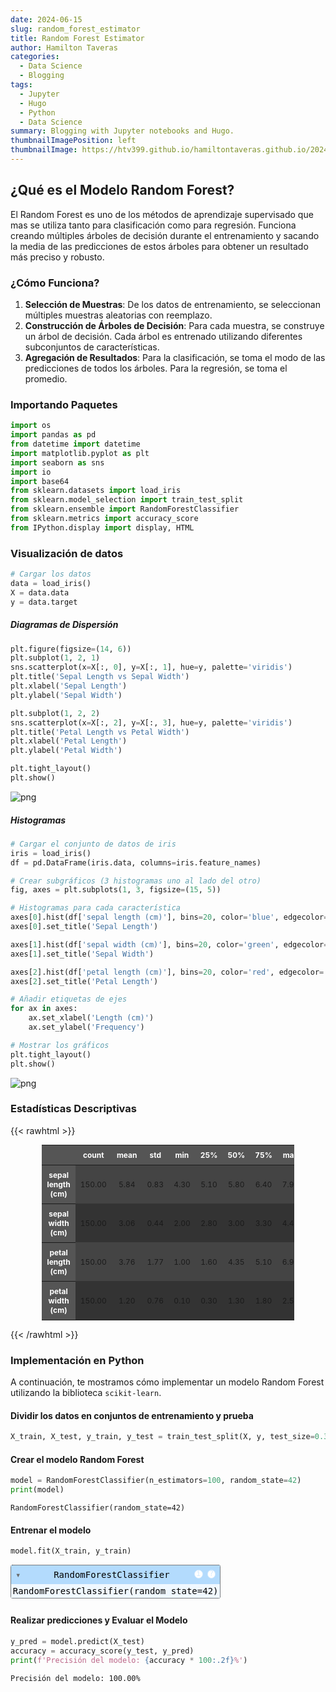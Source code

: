 ```yaml
---
date: 2024-06-15
slug: random_forest_estimator
title: Random Forest Estimator
author: Hamilton Taveras
categories:
  - Data Science
  - Blogging
tags:
  - Jupyter
  - Hugo
  - Python
  - Data Science
summary: Blogging with Jupyter notebooks and Hugo.
thumbnailImagePosition: left
thumbnailImage: https://htv399.github.io/hamiltontaveras.github.io/2024/06/post_with_jupyter/imagenRF.jpg
---
```


## ¿Qué es el Modelo Random Forest?

El Random Forest es uno de los métodos de aprendizaje supervisado que mas se utiliza tanto para clasificación como para regresión. Funciona creando múltiples árboles de decisión durante el entrenamiento y sacando la media de las predicciones de estos árboles para obtener un resultado más preciso y robusto.

### ¿Cómo Funciona?

1. **Selección de Muestras**: De los datos de entrenamiento, se seleccionan múltiples muestras aleatorias con reemplazo.
2. **Construcción de Árboles de Decisión**: Para cada muestra, se construye un árbol de decisión. Cada árbol es entrenado utilizando diferentes subconjuntos de características.
3. **Agregación de Resultados**: Para la clasificación, se toma el modo de las predicciones de todos los árboles. Para la regresión, se toma el promedio.

### Importando Paquetes


```python
import os
import pandas as pd
from datetime import datetime
import matplotlib.pyplot as plt
import seaborn as sns
import io
import base64
from sklearn.datasets import load_iris
from sklearn.model_selection import train_test_split
from sklearn.ensemble import RandomForestClassifier
from sklearn.metrics import accuracy_score
from IPython.display import display, HTML
```

### Visualización de datos


```python
# Cargar los datos
data = load_iris()
X = data.data
y = data.target
```

##### Diagramas de Dispersión


```python
plt.figure(figsize=(14, 6))
plt.subplot(1, 2, 1)
sns.scatterplot(x=X[:, 0], y=X[:, 1], hue=y, palette='viridis')
plt.title('Sepal Length vs Sepal Width')
plt.xlabel('Sepal Length')
plt.ylabel('Sepal Width')

plt.subplot(1, 2, 2)
sns.scatterplot(x=X[:, 2], y=X[:, 3], hue=y, palette='viridis')
plt.title('Petal Length vs Petal Width')
plt.xlabel('Petal Length')
plt.ylabel('Petal Width')

plt.tight_layout()
plt.show()
```

![png](https://htv399.github.io/hamiltontaveras.github.io/2024/06/post_with_jupyter/output_9_0.png)

<!--    
![png](/2024/06/random_forest_estimator/output_9_0.png)
-->


##### Histogramas


```python
# Cargar el conjunto de datos de iris
iris = load_iris()
df = pd.DataFrame(iris.data, columns=iris.feature_names)

# Crear subgráficos (3 histogramas uno al lado del otro)
fig, axes = plt.subplots(1, 3, figsize=(15, 5))

# Histogramas para cada característica
axes[0].hist(df['sepal length (cm)'], bins=20, color='blue', edgecolor='black')
axes[0].set_title('Sepal Length')

axes[1].hist(df['sepal width (cm)'], bins=20, color='green', edgecolor='black')
axes[1].set_title('Sepal Width')

axes[2].hist(df['petal length (cm)'], bins=20, color='red', edgecolor='black')
axes[2].set_title('Petal Length')

# Añadir etiquetas de ejes
for ax in axes:
    ax.set_xlabel('Length (cm)')
    ax.set_ylabel('Frequency')

# Mostrar los gráficos
plt.tight_layout()
plt.show()
```

    
![png](https://htv399.github.io/hamiltontaveras.github.io/2024/06/post_with_jupyter/output_11_0.png)
    


### Estadísticas Descriptivas

{{< rawhtml >}}

<style>
  .dataframe {
    font-size: 12px;
    width: 80%;
    margin: auto;
    border-collapse: collapse;
  }
  .dataframe th, .dataframe td {
    padding: 8px;
    text-align: center;
  }
  .dataframe tr:nth-child(even) {
    background-color: #333;
  }
  .dataframe tr:nth-child(odd) {
    background-color: #444;
  }
  .dataframe th {
    background-color: #555;
    color: white;
    text-align: center;
  }
  .dataframe thead th {
    text-align: center;
  }
</style>


<!--
```python
# Cargar el conjunto de datos de iris
iris = load_iris()
df = pd.DataFrame(iris.data, columns=iris.feature_names)

# Calcular estadísticas descriptivas y transponer para un formato más legible
descriptive_stats = df.describe().transpose()

# Redondear los valores a 2 decimales
descriptive_stats_rounded = descriptive_stats.round(2)

# Convertir la tabla a HTML con estilo
html_table = descriptive_stats_rounded.to_html(classes='table table-striped table-bordered', border=0, float_format="{:.2f}".format)

# Mostrar la tabla HTML en el Jupyter Notebook
display(HTML(html_table))
```
-->


<table class="dataframe table table-striped table-bordered">
  <thead>
    <tr style="text-align: right;">
      <th></th>
      <th>count</th>
      <th>mean</th>
      <th>std</th>
      <th>min</th>
      <th>25%</th>
      <th>50%</th>
      <th>75%</th>
      <th>max</th>
    </tr>
  </thead>
  <tbody>
    <tr>
      <th>sepal length (cm)</th>
      <td>150.00</td>
      <td>5.84</td>
      <td>0.83</td>
      <td>4.30</td>
      <td>5.10</td>
      <td>5.80</td>
      <td>6.40</td>
      <td>7.90</td>
    </tr>
    <tr>
      <th>sepal width (cm)</th>
      <td>150.00</td>
      <td>3.06</td>
      <td>0.44</td>
      <td>2.00</td>
      <td>2.80</td>
      <td>3.00</td>
      <td>3.30</td>
      <td>4.40</td>
    </tr>
    <tr>
      <th>petal length (cm)</th>
      <td>150.00</td>
      <td>3.76</td>
      <td>1.77</td>
      <td>1.00</td>
      <td>1.60</td>
      <td>4.35</td>
      <td>5.10</td>
      <td>6.90</td>
    </tr>
    <tr>
      <th>petal width (cm)</th>
      <td>150.00</td>
      <td>1.20</td>
      <td>0.76</td>
      <td>0.10</td>
      <td>0.30</td>
      <td>1.30</td>
      <td>1.80</td>
      <td>2.50</td>
    </tr>
  </tbody>
</table>


{{< /rawhtml >}}

### Implementación en Python

A continuación, te mostramos cómo implementar un modelo Random Forest utilizando la biblioteca `scikit-learn`.


#### Dividir los datos en conjuntos de entrenamiento y prueba


```python
X_train, X_test, y_train, y_test = train_test_split(X, y, test_size=0.3, random_state=42)
```

#### Crear el modelo Random Forest


```python
model = RandomForestClassifier(n_estimators=100, random_state=42)
print(model)
```

    RandomForestClassifier(random_state=42)
    

#### Entrenar el modelo


```python
model.fit(X_train, y_train)
```

<style>#sk-container-id-6 {
  /* Definition of color scheme common for light and dark mode */
  --sklearn-color-text: black;
  --sklearn-color-line: gray;
  /* Definition of color scheme for unfitted estimators */
  --sklearn-color-unfitted-level-0: #fff5e6;
  --sklearn-color-unfitted-level-1: #f6e4d2;
  --sklearn-color-unfitted-level-2: #ffe0b3;
  --sklearn-color-unfitted-level-3: chocolate;
  /* Definition of color scheme for fitted estimators */
  --sklearn-color-fitted-level-0: #f0f8ff;
  --sklearn-color-fitted-level-1: #d4ebff;
  --sklearn-color-fitted-level-2: #b3dbfd;
  --sklearn-color-fitted-level-3: cornflowerblue;

  /* Specific color for light theme */
  --sklearn-color-text-on-default-background: var(--sg-text-color, var(--theme-code-foreground, var(--jp-content-font-color1, black)));
  --sklearn-color-background: var(--sg-background-color, var(--theme-background, var(--jp-layout-color0, white)));
  --sklearn-color-border-box: var(--sg-text-color, var(--theme-code-foreground, var(--jp-content-font-color1, black)));
  --sklearn-color-icon: #696969;

  @media (prefers-color-scheme: dark) {
    /* Redefinition of color scheme for dark theme */
    --sklearn-color-text-on-default-background: var(--sg-text-color, var(--theme-code-foreground, var(--jp-content-font-color1, white)));
    --sklearn-color-background: var(--sg-background-color, var(--theme-background, var(--jp-layout-color0, #111)));
    --sklearn-color-border-box: var(--sg-text-color, var(--theme-code-foreground, var(--jp-content-font-color1, white)));
    --sklearn-color-icon: #878787;
  }
}

#sk-container-id-6 {
  color: var(--sklearn-color-text);
}

#sk-container-id-6 pre {
  padding: 0;
}

#sk-container-id-6 input.sk-hidden--visually {
  border: 0;
  clip: rect(1px 1px 1px 1px);
  clip: rect(1px, 1px, 1px, 1px);
  height: 1px;
  margin: -1px;
  overflow: hidden;
  padding: 0;
  position: absolute;
  width: 1px;
}

#sk-container-id-6 div.sk-dashed-wrapped {
  border: 1px dashed var(--sklearn-color-line);
  margin: 0 0.4em 0.5em 0.4em;
  box-sizing: border-box;
  padding-bottom: 0.4em;
  background-color: var(--sklearn-color-background);
}

#sk-container-id-6 div.sk-container {
  /* jupyter's `normalize.less` sets `[hidden] { display: none; }`
     but bootstrap.min.css set `[hidden] { display: none !important; }`
     so we also need the `!important` here to be able to override the
     default hidden behavior on the sphinx rendered scikit-learn.org.
     See: https://github.com/scikit-learn/scikit-learn/issues/21755 */
  display: inline-block !important;
  position: relative;
}

#sk-container-id-6 div.sk-text-repr-fallback {
  display: none;
}

div.sk-parallel-item,
div.sk-serial,
div.sk-item {
  /* draw centered vertical line to link estimators */
  background-image: linear-gradient(var(--sklearn-color-text-on-default-background), var(--sklearn-color-text-on-default-background));
  background-size: 2px 100%;
  background-repeat: no-repeat;
  background-position: center center;
}

/* Parallel-specific style estimator block */

#sk-container-id-6 div.sk-parallel-item::after {
  content: "";
  width: 100%;
  border-bottom: 2px solid var(--sklearn-color-text-on-default-background);
  flex-grow: 1;
}

#sk-container-id-6 div.sk-parallel {
  display: flex;
  align-items: stretch;
  justify-content: center;
  background-color: var(--sklearn-color-background);
  position: relative;
}

#sk-container-id-6 div.sk-parallel-item {
  display: flex;
  flex-direction: column;
}

#sk-container-id-6 div.sk-parallel-item:first-child::after {
  align-self: flex-end;
  width: 50%;
}

#sk-container-id-6 div.sk-parallel-item:last-child::after {
  align-self: flex-start;
  width: 50%;
}

#sk-container-id-6 div.sk-parallel-item:only-child::after {
  width: 0;
}

/* Serial-specific style estimator block */

#sk-container-id-6 div.sk-serial {
  display: flex;
  flex-direction: column;
  align-items: center;
  background-color: var(--sklearn-color-background);
  padding-right: 1em;
  padding-left: 1em;
}


/* Toggleable style: style used for estimator/Pipeline/ColumnTransformer box that is
clickable and can be expanded/collapsed.
- Pipeline and ColumnTransformer use this feature and define the default style
- Estimators will overwrite some part of the style using the `sk-estimator` class
*/

/* Pipeline and ColumnTransformer style (default) */

#sk-container-id-6 div.sk-toggleable {
  /* Default theme specific background. It is overwritten whether we have a
  specific estimator or a Pipeline/ColumnTransformer */
  background-color: var(--sklearn-color-background);
}

/* Toggleable label */
#sk-container-id-6 label.sk-toggleable__label {
  cursor: pointer;
  display: block;
  width: 100%;
  margin-bottom: 0;
  padding: 0.5em;
  box-sizing: border-box;
  text-align: center;
}

#sk-container-id-6 label.sk-toggleable__label-arrow:before {
  /* Arrow on the left of the label */
  content: "▸";
  float: left;
  margin-right: 0.25em;
  color: var(--sklearn-color-icon);
}

#sk-container-id-6 label.sk-toggleable__label-arrow:hover:before {
  color: var(--sklearn-color-text);
}

/* Toggleable content - dropdown */

#sk-container-id-6 div.sk-toggleable__content {
  max-height: 0;
  max-width: 0;
  overflow: hidden;
  text-align: left;
  /* unfitted */
  background-color: var(--sklearn-color-unfitted-level-0);
}

#sk-container-id-6 div.sk-toggleable__content.fitted {
  /* fitted */
  background-color: var(--sklearn-color-fitted-level-0);
}

#sk-container-id-6 div.sk-toggleable__content pre {
  margin: 0.2em;
  border-radius: 0.25em;
  color: var(--sklearn-color-text);
  /* unfitted */
  background-color: var(--sklearn-color-unfitted-level-0);
}

#sk-container-id-6 div.sk-toggleable__content.fitted pre {
  /* unfitted */
  background-color: var(--sklearn-color-fitted-level-0);
}

#sk-container-id-6 input.sk-toggleable__control:checked~div.sk-toggleable__content {
  /* Expand drop-down */
  max-height: 200px;
  max-width: 100%;
  overflow: auto;
}

#sk-container-id-6 input.sk-toggleable__control:checked~label.sk-toggleable__label-arrow:before {
  content: "▾";
}

/* Pipeline/ColumnTransformer-specific style */

#sk-container-id-6 div.sk-label input.sk-toggleable__control:checked~label.sk-toggleable__label {
  color: var(--sklearn-color-text);
  background-color: var(--sklearn-color-unfitted-level-2);
}

#sk-container-id-6 div.sk-label.fitted input.sk-toggleable__control:checked~label.sk-toggleable__label {
  background-color: var(--sklearn-color-fitted-level-2);
}

/* Estimator-specific style */

/* Colorize estimator box */
#sk-container-id-6 div.sk-estimator input.sk-toggleable__control:checked~label.sk-toggleable__label {
  /* unfitted */
  background-color: var(--sklearn-color-unfitted-level-2);
}

#sk-container-id-6 div.sk-estimator.fitted input.sk-toggleable__control:checked~label.sk-toggleable__label {
  /* fitted */
  background-color: var(--sklearn-color-fitted-level-2);
}

#sk-container-id-6 div.sk-label label.sk-toggleable__label,
#sk-container-id-6 div.sk-label label {
  /* The background is the default theme color */
  color: var(--sklearn-color-text-on-default-background);
}

/* On hover, darken the color of the background */
#sk-container-id-6 div.sk-label:hover label.sk-toggleable__label {
  color: var(--sklearn-color-text);
  background-color: var(--sklearn-color-unfitted-level-2);
}

/* Label box, darken color on hover, fitted */
#sk-container-id-6 div.sk-label.fitted:hover label.sk-toggleable__label.fitted {
  color: var(--sklearn-color-text);
  background-color: var(--sklearn-color-fitted-level-2);
}

/* Estimator label */

#sk-container-id-6 div.sk-label label {
  font-family: monospace;
  font-weight: bold;
  display: inline-block;
  line-height: 1.2em;
}

#sk-container-id-6 div.sk-label-container {
  text-align: center;
}

/* Estimator-specific */
#sk-container-id-6 div.sk-estimator {
  font-family: monospace;
  border: 1px dotted var(--sklearn-color-border-box);
  border-radius: 0.25em;
  box-sizing: border-box;
  margin-bottom: 0.5em;
  /* unfitted */
  background-color: var(--sklearn-color-unfitted-level-0);
}

#sk-container-id-6 div.sk-estimator.fitted {
  /* fitted */
  background-color: var(--sklearn-color-fitted-level-0);
}

/* on hover */
#sk-container-id-6 div.sk-estimator:hover {
  /* unfitted */
  background-color: var(--sklearn-color-unfitted-level-2);
}

#sk-container-id-6 div.sk-estimator.fitted:hover {
  /* fitted */
  background-color: var(--sklearn-color-fitted-level-2);
}

/* Specification for estimator info (e.g. "i" and "?") */

/* Common style for "i" and "?" */

.sk-estimator-doc-link,
a:link.sk-estimator-doc-link,
a:visited.sk-estimator-doc-link {
  float: right;
  font-size: smaller;
  line-height: 1em;
  font-family: monospace;
  background-color: var(--sklearn-color-background);
  border-radius: 1em;
  height: 1em;
  width: 1em;
  text-decoration: none !important;
  margin-left: 1ex;
  /* unfitted */
  border: var(--sklearn-color-unfitted-level-1) 1pt solid;
  color: var(--sklearn-color-unfitted-level-1);
}

.sk-estimator-doc-link.fitted,
a:link.sk-estimator-doc-link.fitted,
a:visited.sk-estimator-doc-link.fitted {
  /* fitted */
  border: var(--sklearn-color-fitted-level-1) 1pt solid;
  color: var(--sklearn-color-fitted-level-1);
}

/* On hover */
div.sk-estimator:hover .sk-estimator-doc-link:hover,
.sk-estimator-doc-link:hover,
div.sk-label-container:hover .sk-estimator-doc-link:hover,
.sk-estimator-doc-link:hover {
  /* unfitted */
  background-color: var(--sklearn-color-unfitted-level-3);
  color: var(--sklearn-color-background);
  text-decoration: none;
}

div.sk-estimator.fitted:hover .sk-estimator-doc-link.fitted:hover,
.sk-estimator-doc-link.fitted:hover,
div.sk-label-container:hover .sk-estimator-doc-link.fitted:hover,
.sk-estimator-doc-link.fitted:hover {
  /* fitted */
  background-color: var(--sklearn-color-fitted-level-3);
  color: var(--sklearn-color-background);
  text-decoration: none;
}

/* Span, style for the box shown on hovering the info icon */
.sk-estimator-doc-link span {
  display: none;
  z-index: 9999;
  position: relative;
  font-weight: normal;
  right: .2ex;
  padding: .5ex;
  margin: .5ex;
  width: min-content;
  min-width: 20ex;
  max-width: 50ex;
  color: var(--sklearn-color-text);
  box-shadow: 2pt 2pt 4pt #999;
  /* unfitted */
  background: var(--sklearn-color-unfitted-level-0);
  border: .5pt solid var(--sklearn-color-unfitted-level-3);
}

.sk-estimator-doc-link.fitted span {
  /* fitted */
  background: var(--sklearn-color-fitted-level-0);
  border: var(--sklearn-color-fitted-level-3);
}

.sk-estimator-doc-link:hover span {
  display: block;
}

/* "?"-specific style due to the `<a>` HTML tag */

#sk-container-id-6 a.estimator_doc_link {
  float: right;
  font-size: 1rem;
  line-height: 1em;
  font-family: monospace;
  background-color: var(--sklearn-color-background);
  border-radius: 1rem;
  height: 1rem;
  width: 1rem;
  text-decoration: none;
  /* unfitted */
  color: var(--sklearn-color-unfitted-level-1);
  border: var(--sklearn-color-unfitted-level-1) 1pt solid;
}

#sk-container-id-6 a.estimator_doc_link.fitted {
  /* fitted */
  border: var(--sklearn-color-fitted-level-1) 1pt solid;
  color: var(--sklearn-color-fitted-level-1);
}

/* On hover */
#sk-container-id-6 a.estimator_doc_link:hover {
  /* unfitted */
  background-color: var(--sklearn-color-unfitted-level-3);
  color: var(--sklearn-color-background);
  text-decoration: none;
}

#sk-container-id-6 a.estimator_doc_link.fitted:hover {
  /* fitted */
  background-color: var(--sklearn-color-fitted-level-3);
}
</style><div id="sk-container-id-6" class="sk-top-container"><div class="sk-text-repr-fallback"><pre>RandomForestClassifier(random_state=42)</pre><b>In a Jupyter environment, please rerun this cell to show the HTML representation or trust the notebook. <br />On GitHub, the HTML representation is unable to render, please try loading this page with nbviewer.org.</b></div><div class="sk-container" hidden><div class="sk-item"><div class="sk-estimator fitted sk-toggleable"><input class="sk-toggleable__control sk-hidden--visually" id="sk-estimator-id-6" type="checkbox" checked><label for="sk-estimator-id-6" class="sk-toggleable__label fitted sk-toggleable__label-arrow fitted">&nbsp;&nbsp;RandomForestClassifier<a class="sk-estimator-doc-link fitted" rel="noreferrer" target="_blank" href="https://scikit-learn.org/1.4/modules/generated/sklearn.ensemble.RandomForestClassifier.html">?<span>Documentation for RandomForestClassifier</span></a><span class="sk-estimator-doc-link fitted">i<span>Fitted</span></span></label><div class="sk-toggleable__content fitted"><pre>RandomForestClassifier(random_state=42)</pre></div> </div></div></div></div>



#### Realizar predicciones y Evaluar el Modelo


```python
y_pred = model.predict(X_test)
accuracy = accuracy_score(y_test, y_pred)
print(f'Precisión del modelo: {accuracy * 100:.2f}%')
```

    Precisión del modelo: 100.00%
    
